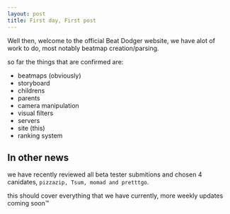 ```yaml
---
layout: post
title: First day, First post
---
```


Well then, welcome to the official Beat Dodger website, we have alot of work to do, most notably beatmap creation/parsing.

so far the things that are confirmed are:

* beatmaps (obviously)
* storyboard
* childrens
* parents
* camera manipulation
* visual filters
* servers
* site (this)
* ranking system

## In other news 

we have recently reviewed all beta tester submitions and chosen 4 canidates, `pizzazip, Tsum, momad and pretttgo`.

this should cover everything that we have currently, more weekly updates coming soon:tm:
